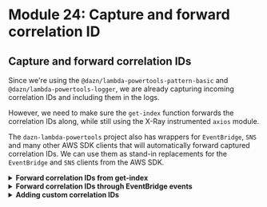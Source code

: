 # Module 24: Capture and forward correlation ID

## Capture and forward correlation IDs

Since we're using the `@dazn/lambda-powertools-pattern-basic` and `@dazn/lambda-powertools-logger`, we are already capturing incoming correlation IDs and including them in the logs.

However, we need to make sure the `get-index` function forwards the correlation IDs along, while still using the X-Ray instrumented `axios` module.

The `dazn-lambda-powertools` project also has wrappers for `EventBridge`, `SNS` and many other AWS SDK clients that will automatically forward captured correlation IDs. We can use them as stand-in replacements for the `EventBridge` and `SNS` clients from the AWS SDK.

<details>
<summary><b>Forward correlation IDs from get-index</b></summary><p>

You can access the auto-captured correlation IDs using the `@dazn/lambda-powertools-correlation-ids` package. From here, we can include them as HTTP headers.

1. At the project root, run `npm install --save @dazn/lambda-powertools-correlation-ids`.

2. Open `functions/get-index.js` and require the `@dazn/lambda-powertools-correlation-ids` module (at the top of the file).

```javascript
const CorrelationIds = require('@dazn/lambda-powertools-correlation-ids')
```

3. Staying in `functions/get-index.js`, on ln 32, replace

```javascript
const httpReq = http.get(restaurantsApiRoot, {
  headers: opts.headers
})
```

with the following:

```javascript
const httpReq = http.get(restaurantsApiRoot, {
  headers: Object.assign({}, opts.headers, CorrelationIds.get())
})
```

This adds the correlation IDs (that has been automatically extracted and captured from the invocation event) to the HTTP headers.

These changes are enough to ensure correlation IDs are included in the HTTP headers in the request to the `GET /restaurants` endpoint.

On the other side of the HTTP request, the `get-restaurants` function would extract them and include them in its logs. You don't need to do anything yourself, as the `@dazn/lambda-powertools-pattern-basic` wrapper would extract the correlation IDs out for you.

4. Open `tests/steps/when.js` and modify the `viaHandler` method so that `context` is initialized with a `awsRequestId`, e.g.

`const context = { awsRequestId: 'test' }`

This will be used to initialize the correlation ID with and you'll see it in the logs when you run the test (pay attention to the `x-correlation-id` field in the log messages)

`npm run test`

```
 PASS  tests/test_cases/notify-restaurant.tests.js
 PASS  tests/test_cases/get-restaurants.tests.js
 PASS  tests/test_cases/get-index.tests.js
 PASS  tests/test_cases/place-order.tests.js
 PASS  tests/test_cases/search-restaurants.tests.js
  ● Console

    console.info functions/search-restaurants.js:33
      this is a new secret
    console.debug node_modules/@dazn/lambda-powertools-logger/index.js:82
      {"message":"finding restaurants with theme...","count":"8","theme":"cartoon","awsRegion":"us-east-1","awsRequestId":"test","x-correlation-id":"test","debug-log-enabled":"true","call-chain-length":1,"level":20,"sLevel":"DEBUG"}
    console.debug node_modules/@dazn/lambda-powertools-logger/index.js:82
      {"message":"found restaurants","count":4,"awsRegion":"us-east-1","awsRequestId":"test","x-correlation-id":"test","debug-log-enabled":"true","call-chain-length":1,"level":20,"sLevel":"DEBUG"}


Test Suites: 5 passed, 5 total
Tests:       7 passed, 7 total
Snapshots:   0 total
Time:        4.283s
```

5. Redeploy the project.

`npm run sls -- deploy`

6. Once the deployment is done, load the page. And then open the X-Ray console to make sure that the X-Ray tracing is still working.

7. Open the CloudWatch console to check the logs for both `get-index` and `get-restaurants`. You should see that the same correlation ID is included in both logs.

![](/images/mod24-001.png)

![](/images/mod24-002.png)

</p></details>

<details>
<summary><b>Forward correlation IDs through EventBridge events</b></summary><p>

The `dazn-lambda-powertools` suite has a number of like-for-like replacement packages for AWS SDK clients that can automatically forward correlation IDs that has been captured by the wrapper.

So, to forward correlation IDs from the `place-order` function onto `notify-restaurant` through EventBridge, we need to use the `@dazn/lambda-powertools-eventbridge-client` NPM package.

1. Install the `@dazn/lambda-powertools-eventbridge-client`

`npm install @dazn/lambda-powertools-eventbridge-client`

2. Open `functions/place-order.js` file, replace

```javascript
const eventBridge = XRay.captureAWSClient(new EventBridge())
```

with this:

```javascript
const eventBridge = XRay.captureAWSClient(require('@dazn/lambda-powertools-eventbridge-client'))
```

You can also remove this line too, since we no longer need it:

```javascript
const EventBridge = require('aws-sdk/clients/eventbridge')
```

3. Repeat step 2 for `functions/notify-restaurant.js`

4. Redeploy

`npm run sls -- deploy`

and place a few orders, and then check the logs for `place-order` and `notify-restaurant`. You should see on a few occassions (remember, debug logs are sampled at 10%) that debug logs are enabled on the whole transaction and that both functions have the same `x-correlation-id`.

e.g. in the `place-order` function:
![](/images/mod24-003.png)

the same `x-correlation-id` is recorded in `notify-restaurant` function, and note the decision to enable debug logging is passed along
![](/images/mod24-004.png)

4. Also, check out [**this repo**](https://github.com/theburningmonk/lambda-distributed-tracing-demo/tree/master/lambda-powertools) to see a more comprehensive demo of how you can auto-extract and forward correlation IDs through a variety of different event sources with the dazn-lambda-powertools.

</p></details>

<details>
<summary><b>Adding custom correlation IDs</b></summary><p>

By default, the Lambda powertools would initialize a correlation ID for you using either:

* API Gateway request ID for API Gateway events
* Lambda request ID for all other events

The reason it prefers the API Gateway request ID where applicable is that, unlike the Lambda request ID, the API Gateway request ID is returned to the caller as a HTTP response header. This means, in the event of an error, the caller can report this ID to the end-user, and inform him/her to contact your customer support team with the ID (or just the first 6 characters of it).

This lets you find the relevant logs quicker as you can search for logs whose `x-correlation-id` matches the ID the customer has provided.

HOWEVER, this is not always possible. And we can do ourselves a massive favour by tracking a few other correlation IDs - that is, IDs that we want to correlate logs from different functions with.

For example, in the order flow, some natural candidates are:

* user ID
* order ID
* restaurant name

So, let's capture these as correlation IDs in the `place-order` function, which then propagates them across other functions down the line.

1. Open `functions/place-order.js`, and require the `@dazn/lambda-powertools-correlation-ids` package at the top

```javascript
const CorrelationIds = require('@dazn/lambda-powertools-correlation-ids')
```

2. At ln14, before we log the debug message

```javascript
Log.debug('placing order...', { orderId, restaurantName })
```

Let's add the `orderId`, `userId` and `restaurantName` as correlation IDs, which would be automatically included in our logs, so we wouldn't need to explicitly include them each time.

Replace ln14, `Log.debug('placing order...', { orderId, restaurantName })` with the following

```javascript
const userId = event.requestContext.authorizer.claims.sub
CorrelationIds.set('userId', userId)
CorrelationIds.set('orderId', orderId)
CorrelationIds.set('restaurantName', restaurantName)
Log.debug('placing order...')
```

Yup, you can access the authenticated user's information through `event.requestContext.authorizer.claims`. In there you can find the user's username too, which based on our Cognito User Pool configuration, is the user's email. And given GDPR and other similar rules, you shouldn't include PII data like email in the logs! `sub` is the `subject` in JWT (see [here](https://en.wikipedia.org/wiki/JSON_Web_Token)) and in this case, a unique identifier for a user in Cognito, whereas usernames can be reassigned, `sub` is never reassigned.

3. Open `functions/notify-restaurant.js`, on ln19, replace

```javascript
const { restaurantName, orderId } = order
Log.debug('notified restaurant', {
  orderId,
  restaurantName
})
```

with

```javascript
Log.debug('notified restaurant')
```

We don't need to explicitly set them anymore, they'll come through as correlation IDs regardless.

![](/images/mod24-005.png)

![](/images/mod24-006.png)

</p></details>
